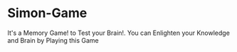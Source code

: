 # Simon-Game
It's a Memory Game! to Test your Brain!. You can Enlighten your Knowledge and Brain by Playing this Game
